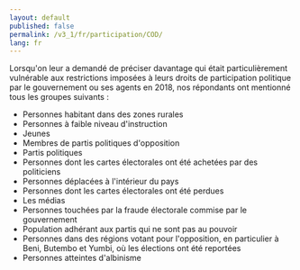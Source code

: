 ```yaml
---
layout: default
published: false
permalink: /v3_1/fr/participation/COD/
lang: fr
---
```


Lorsqu'on leur a demandé de préciser davantage qui était particulièrement vulnérable aux restrictions imposées à leurs droits de participation politique par le gouvernement ou ses agents en 2018, nos répondants ont mentionné tous les groupes suivants :
- Personnes habitant dans des zones rurales
- Personnes à faible niveau d'instruction
-	Jeunes
-	Membres de partis politiques d'opposition
-	Partis politiques
-	Personnes dont les cartes électorales ont été achetées par des politiciens
-	Personnes déplacées à l'intérieur du pays
-	Personnes dont les cartes électorales ont été perdues
-	Les médias
-	Personnes touchées par la fraude électorale commise par le gouvernement
-	Population adhérant aux partis qui ne sont pas au pouvoir
- Personnes dans des régions votant pour l'opposition, en particulier à Beni, Butembo et Yumbi, où les élections ont été reportées
-	Personnes atteintes d'albinisme
